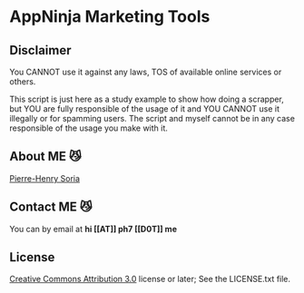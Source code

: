 # AppNinja Marketing Tools


## Disclaimer

You CANNOT use it against any laws, TOS of available online services or others.

This script is just here as a study example to show how doing a scrapper, but YOU are fully responsible of the usage of it and YOU CANNOT use it illegally or for spamming users. The script and myself cannot be in any case responsible of the usage you make with it.


## About ME 😼

[Pierre-Henry Soria](http://pierrehenry.be)


## Contact ME 😼

You can by email at **hi [[AT]] ph7 [[D0T]] me**


## License

[Creative Commons Attribution 3.0](http://creativecommons.org/licenses/by/3.0/) license or later; See the LICENSE.txt file.
